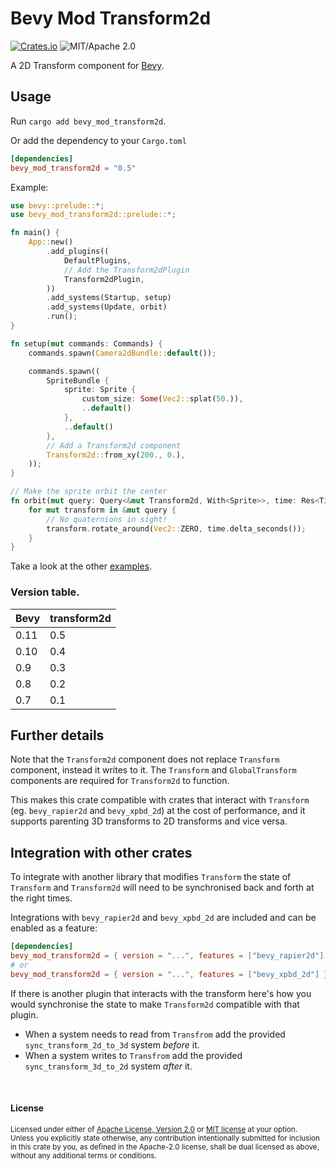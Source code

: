 # Bevy Mod Transform2d
[![Crates.io](https://img.shields.io/crates/v/bevy_mod_transform2d.svg)](https://crates.io/crates/bevy_mod_transform2d)
![MIT/Apache 2.0](https://img.shields.io/badge/license-MIT%2FApache-blue.svg)

A 2D Transform component for [Bevy](https://github.com/bevyengine/bevy).

## Usage

Run `cargo add bevy_mod_transform2d`.

Or add the dependency to your `Cargo.toml`

```toml
[dependencies]
bevy_mod_transform2d = "0.5"
```

Example:

```rust
use bevy::prelude::*;
use bevy_mod_transform2d::prelude::*;

fn main() {
    App::new()
        .add_plugins((
            DefaultPlugins,
            // Add the Transform2dPlugin
            Transform2dPlugin,
        ))
        .add_systems(Startup, setup)
        .add_systems(Update, orbit)
        .run();
}

fn setup(mut commands: Commands) {
    commands.spawn(Camera2dBundle::default());

    commands.spawn((
        SpriteBundle {
            sprite: Sprite {
                custom_size: Some(Vec2::splat(50.)),
                ..default()
            },
            ..default()
        },
        // Add a Transform2d component
        Transform2d::from_xy(200., 0.),
    ));
}

// Make the sprite orbit the center
fn orbit(mut query: Query<&mut Transform2d, With<Sprite>>, time: Res<Time>) {
    for mut transform in &mut query {
        // No quaternions in sight!
        transform.rotate_around(Vec2::ZERO, time.delta_seconds());
    }
}
```

Take a look at the other [examples](examples).

### Version table.

|Bevy  |transform2d
|-     |-
| 0.11 |0.5
| 0.10 |0.4
| 0.9  |0.3
| 0.8  |0.2
| 0.7  |0.1

## Further details

Note that the `Transform2d` component does not replace `Transform` component, instead it writes to it. The `Transform` and `GlobalTransform` components are required for `Transform2d` to function.

This makes this crate compatible with crates that interact with `Transform` (eg. `bevy_rapier2d` and `bevy_xpbd_2d`) at the cost of performance,
and it supports parenting 3D transforms to 2D transforms and vice versa.

## Integration with other crates

To integrate with another library that modifies `Transform` the state of `Transform` and `Transform2d` will need to be synchronised back and forth at the right times.

Integrations with `bevy_rapier2d` and `bevy_xpbd_2d` are included and can be enabled as a feature:
```toml
[dependencies]
bevy_mod_transform2d = { version = "...", features = ["bevy_rapier2d"] }
# or
bevy_mod_transform2d = { version = "...", features = ["bevy_xpbd_2d"] }
```

If there is another plugin that interacts with the transform here's how you would synchronise the state to make `Transform2d` compatible with that plugin.

* When a system needs to read from `Transfrom` add the provided `sync_transform_2d_to_3d` system *before* it.
* When a system writes to `Transfrom` add the provided `sync_transform_3d_to_2d` system *after* it.

<br>

#### License

<sup>
Licensed under either of <a href="LICENSE-APACHE">Apache License, Version
2.0</a> or <a href="LICENSE-MIT">MIT license</a> at your option.
</sup>

<br>

<sub>
Unless you explicitly state otherwise, any contribution intentionally submitted
for inclusion in this crate by you, as defined in the Apache-2.0 license, shall
be dual licensed as above, without any additional terms or conditions.
</sub>
